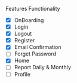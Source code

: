 Features Functionality
- [x] OnBoarding
- [x] Login
- [x] Logout
- [x] Register
- [x] Email Confirmation
- [ ] Forget Password
- [x] Home
- [ ] Report Daily & Monthly
- [ ] Profile
